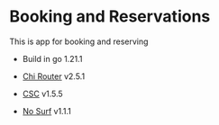 # Booking and Reservations

This is app for booking and reserving

- Build in go 1.21.1

- [Chi Router](https://github.com/alexedwards/scs/v2) v2.5.1
- [CSC](https://github.com/go-chi/chi) v1.5.5
- [No Surf](https://github.com/justinas/nosurf) v1.1.1
  